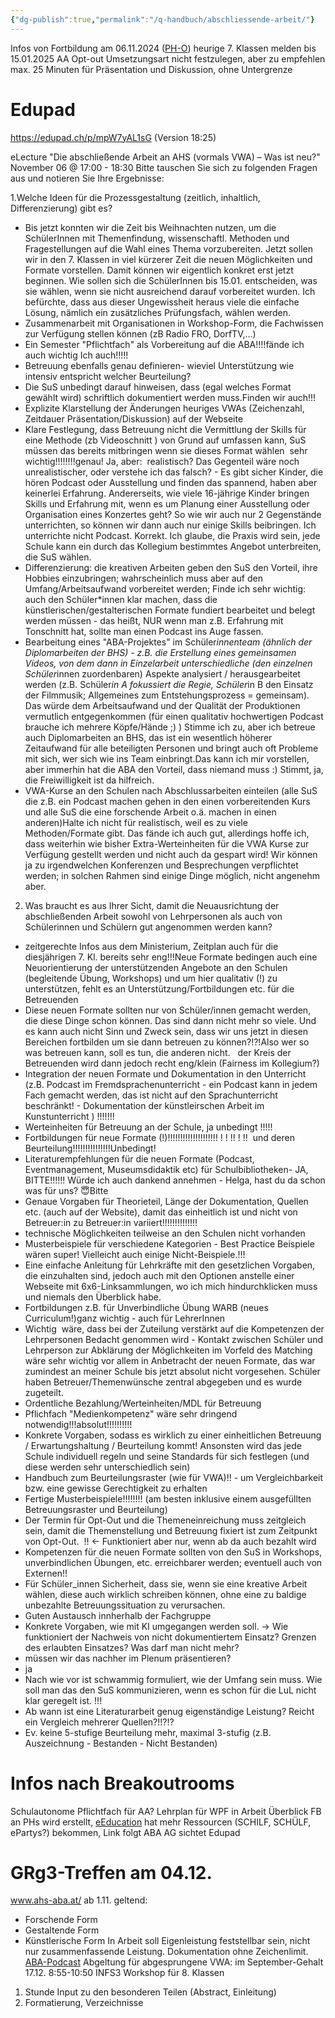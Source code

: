 ```yaml
---
{"dg-publish":true,"permalink":"/q-handbuch/abschliessende-arbeit/"}
---
```


Infos von Fortbildung am 06.11.2024 ([PH-O](https://www.ph-online.ac.at/ph-bgld/ee/ui/ca2/app/desktop/#/slc.tm.cp/student/courses/221811?$ctx=design=ca&$scrollTo=toc_overview))
heurige 7. Klassen melden bis 15.01.2025 AA Opt-out
	Umsetzungsart nicht festzulegen, aber zu empfehlen
max. 25 Minuten für Präsentation und Diskussion, ohne Untergrenze
# Edupad
https://edupad.ch/p/mpW7yAL1sG (Version 18:25)

eLecture "Die abschließende Arbeit an AHS (vormals VWA) – Was ist neu?"
November 06 @ 17:00 - 18:30
Bitte tauschen Sie sich zu folgenden Fragen aus und notieren Sie Ihre Ergebnisse:

1.Welche Ideen für die Prozessgestaltung (zeitlich, inhaltlich, Differenzierung) gibt es?

- Bis jetzt konnten wir die Zeit bis Weihnachten nutzen, um die SchülerInnen mit Themenfindung, wissenschaftl. Methoden und Fragestellungen auf die Wahl eines Thema vorzubereiten. Jetzt sollen wir in den 7. Klassen in viel kürzerer Zeit die neuen Möglichkeiten und Formate vorstellen. Damit können wir eigentlich konkret erst jetzt beginnen. Wie sollen sich die SchülerInnen bis 15.01. entscheiden, was sie wählen, wenn sie nicht ausreichend darauf vorbereitet wurden. Ich befürchte, dass aus dieser Ungewissheit heraus viele die einfache Lösung, nämlich ein zusätzliches Prüfungsfach, wählen werden. 
- Zusammenarbeit mit Organisationen in Workshop-Form, die Fachwissen zur Verfügung stellen können (zB Radio FRO, DorfTV,...)
- Ein Semester "Pflichtfach" als Vorbereitung auf die ABA!!!!fände ich auch wichtig Ich auch!!!!! 
- Betreuung ebenfalls genau definieren- wieviel Unterstützung wie intensiv entspricht welcher Beurteilung?
- Die SuS unbedingt darauf hinweisen, dass (egal welches Format gewählt wird) schriftlich dokumentiert werden muss.Finden wir auch!!!
- Explizite Klarstellung der Änderungen heuriges VWAs (Zeichenzahl, Zeitdauer Präsentation/Diskussion) auf der Webseite
- Klare Festlegung, dass Betreuung nicht die Vermittlung der Skills für eine Methode (zb Videoschnitt ) von Grund auf umfassen kann, SuS müssen das bereits mitbringen wenn sie dieses Format wählen  sehr wichtig!!!!!!!!genau! Ja, aber:  realistisch? Das Gegenteil wäre noch unrealistischer, oder verstehe ich das falsch? - Es gibt sicher Kinder, die hören Podcast oder Ausstellung und finden das spannend, haben aber keinerlei Erfahrung. Andererseits, wie viele 16-jährige Kinder bringen Skills und Erfahrung mit, wenn es um Planung einer Ausstellung oder Organisation eines Konzertes geht? So wie wir auch nur 2 Gegenstände unterrichten, so können wir dann auch nur einige Skills beibringen. Ich unterrichte nicht Podcast. Korrekt. Ich glaube, die Praxis wird sein, jede Schule kann ein durch das Kollegium bestimmtes Angebot unterbreiten, die SuS wählen.
- Differenzierung: die kreativen Arbeiten geben den SuS den Vorteil, ihre Hobbies einzubringen; wahrscheinlich muss aber auf den Umfang/Arbeitsaufwand vorbereitet werden; Finde ich sehr wichtig: auch den Schüler*innen klar machen, dass die künstlerischen/gestalterischen Formate fundiert bearbeitet und belegt werden müssen - das heißt, NUR wenn man z.B. Erfahrung mit Tonschnitt hat, sollte man einen Podcast ins Auge fassen. 
- Bearbeitung eines "ABA-Projektes" im Schüler*innenteam (ähnlich der Diplomarbeiten der BHS) - z.B. die Erstellung eines gemeinsamen Videos, von dem dann in Einzelarbeit unterschiedliche (den einzelnen Schüler*innen zuordenbaren) Aspekte analysiert / herausgearbeitet werden (z.B. Schüler*in A fokussiert die Regie, Schüler*in B den Einsatz der Filmmusik; Allgemeines zum Entstehungsprozess = gemeinsam). Das würde dem Arbeitsaufwand und der Qualität der Produktionen vermutlich entgegenkommen (für einen qualitativ hochwertigen Podcast brauche ich mehrere Köpfe/Hände ;) ) Stimme ich zu, aber ich betreue auch Diplomarbeiten an BHS, das ist ein wesentlich höherer Zeitaufwand für alle beteiligten Personen und bringt auch oft Probleme mit sich, wer sich wie ins Team einbringt.Das kann ich mir vorstellen, aber immerhin hat die ABA den Vorteil, dass niemand muss :) Stimmt, ja, die Freiwilligkeit ist da hilfreich.
- VWA-Kurse an den Schulen nach Abschlussarbeiten einteilen (alle SuS die z.B. ein Podcast machen gehen in den einen vorbereitenden Kurs und alle SuS die eine forschende Arbeit o.ä. machen in einen anderen)Halte ich nicht für realistisch, weil es zu viele Methoden/Formate gibt. Das fände ich auch gut, allerdings hoffe ich, dass weiterhin wie bisher Extra-Werteinheiten für die VWA Kurse zur Verfügung gestellt werden und nicht auch da gespart wird! Wir können ja zu irgendwelchen Konferenzen und Besprechungen verpflichtet werden; in solchen Rahmen sind einige Dinge möglich, nicht angenehm aber.

2. Was braucht es aus Ihrer Sicht, damit die Neuausrichtung der abschließenden Arbeit sowohl von Lehrpersonen als auch von Schülerinnen und Schülern gut angenommen werden kann?

- zeitgerechte Infos aus dem Ministerium, Zeitplan auch für die diesjährigen 7. Kl. bereits sehr eng!!!Neue Formate bedingen auch eine Neuorientierung der unterstützenden Angebote an den Schulen (begleitende Übung, Workshops) und um hier qualitativ (!) zu unterstützen, fehlt es an Unterstützung/Fortbildungen etc. für die Betreuenden 
- Diese neuen Formate sollten nur von Schüler/innen gemacht werden, die diese Dinge schon können. Das sind dann nicht mehr so viele. Und es kann auch nicht Sinn und Zweck sein, dass wir uns jetzt in diesen Bereichen fortbilden um sie dann betreuen zu können?!?!Also wer so was betreuen kann, soll es tun, die anderen nicht.   der Kreis der Betreuenden wird dann jedoch recht eng/klein (Fairness im Kollegium?)
- Integration der neuen Formate und Dokumentation in den Unterricht (z.B. Podcast im Fremdsprachenunterricht - ein Podcast kann in jedem Fach gemacht werden, das ist nicht auf den Sprachunterricht beschränkt! - Dokumentation der künstleirschen Arbeit im Kunstunterricht ) !!!!!!!
- Werteinheiten für Betreuung an der Schule, ja unbedingt !!!!!
- Fortbildungen für neue Formate (!)!!!!!!!!!!!!!!!!!!!! ! ! !! ! !!  und deren Beurteilung!!!!!!!!!!!!!!!Unbedingt!
- Literaturempfehlungen für die neuen Formate (Podcast, Eventmanagement, Museumsdidaktik etc) für Schulbibliotheken- JA, BITTE!!!!!! Würde ich auch dankend annehmen - Helga, hast du da schon was für uns? 😇Bitte
- Genaue Vorgaben für Theorieteil, Länge der Dokumentation, Quellen etc. (auch auf der Website), damit das einheitlich ist und nicht von Betreuer:in zu Betreuer:in variiert!!!!!!!!!!!!!!
- technische Möglichkeiten teilweise an den Schulen nicht vorhanden 
- Musterbeispiele für verschiedene Kategorien - Best Practice Beispiele wären super! Vielleicht auch einige Nicht-Beispiele.!!!
- Eine einfache Anleitung für Lehrkräfte mit den gesetzlichen Vorgaben, die einzuhalten sind, jedoch auch mit den Optionen anstelle einer Webseite mit 6x6-Linksammlungen, wo ich mich hindurchklicken muss und niemals den Überblick habe.
- Fortbildungen z.B. für Unverbindliche Übung WARB (neues Curriculum!)ganz wichtig - auch für LehrerInnen
- Wichtig  wäre, dass bei der Zuteilung verstärkt auf die Kompetenzen der Lehrpersonen Bedacht genommen wird - Kontakt zwischen Schüler und Lehrperson zur Abklärung der Möglichkeiten im Vorfeld des Matching wäre sehr wichtig vor allem in Anbetracht der neuen Formate, das war zumindest an meiner Schule bis jetzt absolut nicht vorgesehen. Schüler haben Betreuer/Themenwünsche zentral abgegeben und es wurde zugeteilt.
- Ordentliche Bezahlung/Werteinheiten/MDL für Betreuung
- Pflichfach "Medienkompetenz" wäre sehr dringend notwendig!!!absolut!!!!!!!!!!
- Konkrete Vorgaben, sodass es wirklich zu einer einheitlichen Betreuung / Erwartungshaltung / Beurteilung kommt! Ansonsten wird das jede Schule individuell regeln und seine Standards für sich festlegen (und diese werden sehr unterschiedlich sein) 
- Handbuch zum Beurteilungsraster (wie für VWA)!! - um Vergleichbarkeit bzw. eine gewisse Gerechtigkeit zu erhalten
- Fertige Musterbeispiele!!!!!!!! (am besten inklusive einem ausgefüllten Betreuungsraster und Beurteilung)
- Der Termin für Opt-Out und die Themeneinreichung muss zeitgleich sein, damit die Themenstellung und Betreuung fixiert ist zum Zeitpunkt von Opt-Out.  !! <- Funktioniert aber nur, wenn ab da auch bezahlt wird
- Kompetenzen für die neuen Formate sollten von den SuS in Workshops, unverbindlichen Übungen, etc. erreichbarer werden; eventuell auch von Externen!!
- Für Schüler_innen Sicherheit, dass sie, wenn sie eine kreative Arbeit wählen, diese auch wirklich schreiben können, ohne eine zu baldige unbezahlte Betreuungssituation zu verursachen.
- Guten Austausch innherhalb der Fachgruppe
- Konkrete Vorgaben, wie mit KI umgegangen werden soll. -> Wie funktioniert der Nachweis von nicht dokumentiertem Einsatz? Grenzen des erlaubten Einsatzes? Was darf man nicht mehr?
- müssen wir das nachher im Plenum präsentieren?
- ja
- Nach wie vor ist schwammig formuliert, wie der Umfang sein muss. Wie soll man das den SuS kommunizieren, wenn es schon für die LuL nicht klar geregelt ist. !!!
- Ab wann ist eine Literaturarbeit genug eigenständige Leistung? Reicht ein Vergleich mehrerer Quellen?!!?!?
- Ev. keine 5-stufige Beurteilung mehr, maximal 3-stufig (z.B. Auszeichnung - Bestanden - Nicht Bestanden)
# Infos nach Breakoutrooms
Schulautonome Pflichtfach für AA? 
	Lehrplan für WPF in Arbeit
Überblick FB an PHs wird erstellt, [eEducation](https://eeducation.at/ressourcen/materialien/medienbildung) hat mehr Ressourcen (SCHILF, SCHÜLF, ePartys?) bekommen, Link folgt
ABA AG sichtet Edupad
# GRg3-Treffen am 04.12. 
www.ahs-aba.at/
ab 1.11. geltend:
* Forschende Form
* Gestaltende Form
* Künstlerische Form
In Arbeit soll Eigenleistung feststellbar sein, nicht nur zusammenfassende Leistung.
Dokumentation ohne Zeichenlimit.
[ABA-Podcast](https://www.ahs-aba.at/lehrpersonen/betreuung-und-beurteilung/info-service/podcast)
Abgeltung für abgesprungene VWA: im September-Gehalt
17.12. 8:55-10:50 INFS3 Workshop für 8. Klassen
1. Stunde Input zu den besonderen Teilen (Abstract, Einleitung)
2. Formatierung, Verzeichnisse